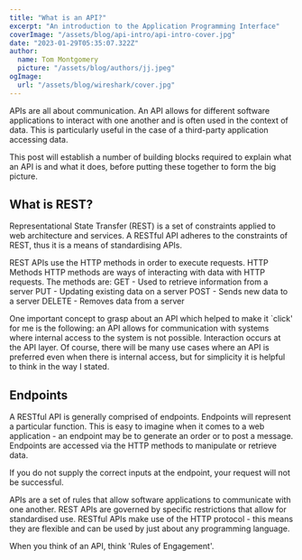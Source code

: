 ```yaml
---
title: "What is an API?"
excerpt: "An introduction to the Application Programming Interface"
coverImage: "/assets/blog/api-intro/api-intro-cover.jpg"
date: "2023-01-29T05:35:07.322Z"
author:
  name: Tom Montgomery
  picture: "/assets/blog/authors/jj.jpeg"
ogImage:
  url: "/assets/blog/wireshark/cover.jpg"
---
```


APIs are all about communication. An API allows for different software
applications to interact with one another and is often used in the context
of data. This is particularly useful in the case of a third-party
application accessing data.

This post will establish a number of building blocks required to explain
what an API is and what it does, before putting these together to form the
big picture.

## What is REST?

Representational State Transfer (REST) is a set of constraints applied to
web architecture and services. A RESTful API adheres to the constraints of
REST, thus it is a means of standardising APIs.

REST APIs use the HTTP methods in order to execute requests.
HTTP Methods HTTP methods are ways of interacting with data with HTTP
requests. The methods are: GET - Used to retrieve information from a
server PUT - Updating existing data on a server POST - Sends new data to a
server DELETE - Removes data from a server

One important concept to grasp about an API which helped to make it
`click' for me is the following: an API allows for communication with
systems where internal access to the system is not possible. Interaction
occurs at the API layer. Of course, there will be many use cases where an
API is preferred even when there is internal access, but for simplicity it
is helpful to think in the way I stated.

## Endpoints

A RESTful API is generally comprised of endpoints. Endpoints will
represent a particular function. This is easy to imagine when it comes to
a web application - an endpoint may be to generate an order or to post a
message. Endpoints are accessed via the HTTP methods to manipulate or
retrieve data.

If you do not supply the correct inputs at the endpoint, your request will
not be successful.

APIs are a set of rules that allow software applications to communicate
with one another. REST APIs are governed by specific restrictions that
allow for standardised use. RESTful APIs make use of the HTTP protocol -
this means they are flexible and can be used by just about any programming
language.

When you think of an API, think 'Rules of Engagement'.
